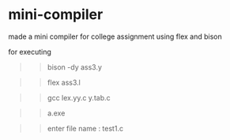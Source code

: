 # mini-compiler
made a mini compiler for college assignment using flex and bison

for executing 

>>bison -dy ass3.y

>>flex ass3.l

>>gcc lex.yy.c y.tab.c

>>a.exe

>>enter file name : test1.c
